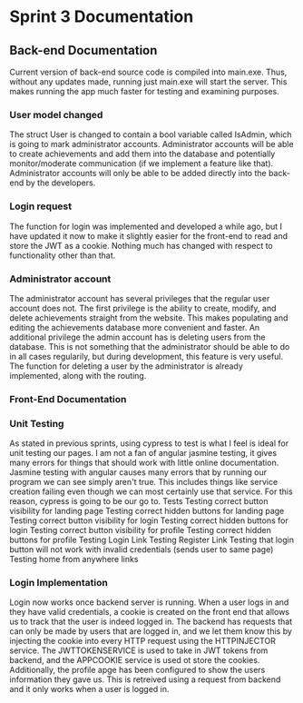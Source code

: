 # Sprint 3 Documentation

## Back-end Documentation

Current version of back-end source code is compiled into main.exe. Thus, without any updates made, running just main.exe will start the server. This makes running the app much faster for testing and examining purposes. 

### User model changed
The struct User is changed to contain a bool variable called IsAdmin, which is going to mark administrator accounts. Administrator accounts will be able to create achievements and add them into the database and potentially monitor/moderate communication (if we implement a feature like that). Administrator accounts will only be able to be added directly into the back-end by the developers.

### Login request
The function for login was implemented and developed a while ago, but I have updated it now to make it slightly easier for the front-end to read and store the JWT as a cookie. Nothing much has changed with respect to functionality other than that. 

### Administrator account
The administrator account has several privileges that the regular user account does not. The first privilege is the ability to create, modify, and delete achievements straight from the website. This makes populating and editing the achievements database more convenient and faster. An additional privilege the admin account has is deleting users from the database. This is not something that the administrator should be able to do in all cases regularily, but during development, this feature is very useful. The function for deleting a user by the administrator is already implemented, along with the routing.

### Front-End Documentation
### Unit Testing
As stated in previous sprints, using cypress to test is what I feel is ideal for unit testing our pages. I am not a fan of angular jasmine testing, it gives many errors for things that should work with little online documentation. Jasmine testing with angular causes many errors that by running our program we can see simply aren't true. This includes things like service creation failing even though we can most certainly use that service. For this reason, cypress is going to be our go to.
Tests
Testing correct button visibility for landing page
Testing correct hidden buttons for landing page
Testing correct button visibility for login
Testing correct hidden buttons for login
Testing correct button visibility for profile
Testing correct hidden buttons for profile
Testing Login Link
Testing Register Link
Testing that login button will not work with invalid credentials (sends user to same page)
Testing home from anywhere links

### Login Implementation
Login now works once backend server is running. When a user logs in and they have valid credentials, a cookie is created on the front end that allows us to track that the user is indeed logged in. The backend has requests that can only be made by users that are logged in, and we let them know this by injecting the cookie into every HTTP request using the HTTPINJECTOR service. The JWTTOKENSERVICE is used to take in JWT tokens from backend, and the APPCOOKIE service is used ot store the cookies. Additionally, the profile apge has been configured to show the users information they gave us. This is retreived using a request from backend and it only works when a user is logged in.
